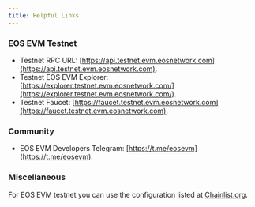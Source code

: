 ```yaml
---
title: Helpful Links
---
```


### EOS EVM Testnet

* Testnet RPC URL: [https://api.testnet.evm.eosnetwork.com](https://api.testnet.evm.eosnetwork.com).
* Testnet EOS EVM Explorer: [https://explorer.testnet.evm.eosnetwork.com/](https://explorer.testnet.evm.eosnetwork.com/).
* Testnet Faucet: [https://faucet.testnet.evm.eosnetwork.com](https://faucet.testnet.evm.eosnetwork.com).

### Community

* EOS EVM Developers Telegram: [https://t.me/eosevm](https://t.me/eosevm).

### Miscellaneous

For EOS EVM testnet you can use the configuration listed at [Chainlist.org](https://chainlist.org/).
